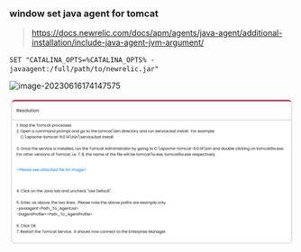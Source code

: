 ### window set java agent for tomcat

>    https://docs.newrelic.com/docs/apm/agents/java-agent/additional-installation/include-java-agent-jvm-argument/

```shell
SET "CATALINA_OPTS=%CATALINA_OPTS% -javaagent:/full/path/to/newrelic.jar"
```

![image-20230616174147575](Z:%5Cgithub%5Cpages_on_everyday%5Cimgs%5Cimage-20230616174147575.png)





![image-20230616174501987](imgs/image-20230616174501987.png)